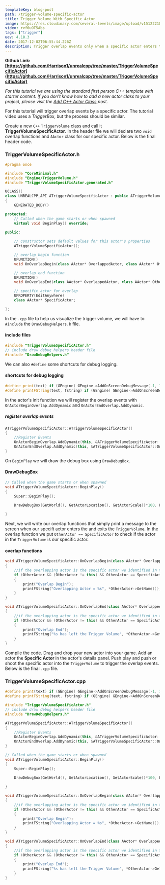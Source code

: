 ```yaml
---
templateKey: blog-post
path: /trigger-volume-specific-actor
title: Trigger Volume With Specific Actor
image: https://res.cloudinary.com/several-levels/image/upload/v1512221876/trigger-box-specific-actor_jtm9pb.jpg
video: rvf6uOT5Abs
tags: ["trigger"]
uev: 4.18.3
date: 2017-12-02T06:55:44.226Z
description: Trigger overlap events only when a specific actor enters the TriggerVolume.
---
```

**Github Link: [https://github.com/Harrison1/unrealcpp/tree/master/TriggerVolumeSpecificActor](https://github.com/Harrison1/unrealcpp/tree/master/TriggerVolumeSpecificActor)**

*For this tutorial we are using the standard first person C++ template with starter content. If you don't know how to add a new actor class to your project, please visit the [Add C++ Actor Class](/add-actor-class) post.*

For this tutorial will trigger overlap events by a specific actor. The tutorial video uses a *TriggerBox*, but the process should be similar.

Create a new `C++` `TriggerVolume` class and call it **TriggerVolumeSpecificActor**. In the header file we will declare two `void` overlap functions and `AActor` class for our specific actor. Below is the final header code.

### TriggerVolumeSpecificActor.h
```cpp
#pragma once

#include "CoreMinimal.h"
#include "Engine/TriggerVolume.h"
#include "TriggerVolumeSpecificActor.generated.h"

UCLASS()
class UNREALCPP_API ATriggerVolumeSpecificActor : public ATriggerVolume
{
	GENERATED_BODY()

protected:
	// Called when the game starts or when spawned
	virtual void BeginPlay() override;

public:
	
	// constructor sets default values for this actor's properties
	ATriggerVolumeSpecificActor();

	// overlap begin function
	UFUNCTION()
	void OnOverlapBegin(class AActor* OverlappedActor, class AActor* OtherActor);

	// overlap end function
	UFUNCTION()
	void OnOverlapEnd(class AActor* OverlappedActor, class AActor* OtherActor);

	// specific actor for overlap
	UPROPERTY(EditAnywhere)
	class AActor* SpecificActor;

};
```

In the `.cpp` file to help us visualize the trigger volume, we will have to `#include` the `DrawDebugHelpers.h` file.

#### include files
```cpp
#include "TriggerVolumeSpecificActor.h"
// include draw debug helpers header file
#include "DrawDebugHelpers.h"
```

We can also `#define` some shortcuts for debug logging.

#### shortcuts for debug logging
```cpp
#define print(text) if (GEngine) GEngine->AddOnScreenDebugMessage(-1, 1.5, FColor::Green,text)
#define printFString(text, fstring) if (GEngine) GEngine->AddOnScreenDebugMessage(-1, 5.f, FColor::Green, FString::Printf(TEXT(text), fstring))
```

In the actor's init function we will register the overlap events with `OnActorBeginOverlap.AddDynamic` and `OnActorEndOverlap.AddDynamic`. 

##### register overlap events
```cpp
ATriggerVolumeSpecificActor::ATriggerVolumeSpecificActor()
{
    //Register Events
    OnActorBeginOverlap.AddDynamic(this, &ATriggerVolumeSpecificActor::OnOverlapBegin);
    OnActorEndOverlap.AddDynamic(this, &ATriggerVolumeSpecificActor::OnOverlapEnd);
}
```

On `BeginPlay` we will draw the debug box using `DrawDebugBox`.

#### DrawDebugBox
```cpp
// Called when the game starts or when spawned
void ATriggerVolumeSpecificActor::BeginPlay()
{
	Super::BeginPlay();

	DrawDebugBox(GetWorld(), GetActorLocation(), GetActorScale()*100, FColor::Turquoise, true, -1, 0, 5);
	
}
```

Next, we will write our overlap functions that simply print a message to the screen when our specift actor enters the and exits the `TriggerVolume`. In the overlap function we put `OtherActor == SpecificActor` to check if the actor in the `TriggerVolume` is our specific actor.

#### overlap functions
```cpp
void ATriggerVolumeSpecificActor::OnOverlapBegin(class AActor* OverlappedActor, class AActor* OtherActor)
{
    //if the overlapping actor is the specific actor we identified in the editor
    if (OtherActor && (OtherActor != this) && OtherActor == SpecificActor )
    {
        print("Overlap Begin");
        printFString("Overlapping Actor = %s", *OtherActor->GetName());
    }
}

void ATriggerVolumeSpecificActor::OnOverlapEnd(class AActor* OverlappedActor, class AActor* OtherActor)
{
    //if the overlapping actor is the specific actor we identified in the editor
    if (OtherActor && (OtherActor != this) && OtherActor == SpecificActor )
    {
        print("Overlap End");
        printFString("%s has left the Trigger Volume", *OtherActor->GetName());
    }
}
```

Compile the code. Drag and drop your new actor into your game. Add an actor the **Specific Actor** in the actor's details panel. Push play and push or shoot the specific actor into the `TriggerVolume` to trigger the overlap events. Below is the final `.cpp` file.

### TriggerVolumeSpecificActor.cpp
```cpp
#define print(text) if (GEngine) GEngine->AddOnScreenDebugMessage(-1, 1.5, FColor::Green,text)
#define printFString(text, fstring) if (GEngine) GEngine->AddOnScreenDebugMessage(-1, 5.f, FColor::Green, FString::Printf(TEXT(text), fstring))

#include "TriggerVolumeSpecificActor.h"
// include draw debug helpers header file
#include "DrawDebugHelpers.h"

ATriggerVolumeSpecificActor::ATriggerVolumeSpecificActor()
{
    //Register Events
    OnActorBeginOverlap.AddDynamic(this, &ATriggerVolumeSpecificActor::OnOverlapBegin);
    OnActorEndOverlap.AddDynamic(this, &ATriggerVolumeSpecificActor::OnOverlapEnd);
}

// Called when the game starts or when spawned
void ATriggerVolumeSpecificActor::BeginPlay()
{
	Super::BeginPlay();

	DrawDebugBox(GetWorld(), GetActorLocation(), GetActorScale()*100, FColor::Turquoise, true, -1, 0, 5);
	
}

void ATriggerVolumeSpecificActor::OnOverlapBegin(class AActor* OverlappedActor, class AActor* OtherActor)
{
    //if the overlapping actor is the specific actor we identified in the editor
    if (OtherActor && (OtherActor != this) && OtherActor == SpecificActor )
    {
        print("Overlap Begin");
        printFString("Overlapping Actor = %s", *OtherActor->GetName());
    }
}

void ATriggerVolumeSpecificActor::OnOverlapEnd(class AActor* OverlappedActor, class AActor* OtherActor)
{
    //if the overlapping actor is the specific actor we identified in the editor
    if (OtherActor && (OtherActor != this) && OtherActor == SpecificActor )
    {
        print("Overlap End");
        printFString("%s has left the Trigger Volume", *OtherActor->GetName());
    }
}

```